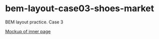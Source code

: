 # bem-layout-case03-shoes-market
BEM layout practice. Case 3

[Mockup of inner page](https://www.figma.com/file/4o7ViqQYteSLLFi5KaGyl5/shoes-article?type=design&node-id=14-475&t=35j85wH1CX69C4Sv-0)
